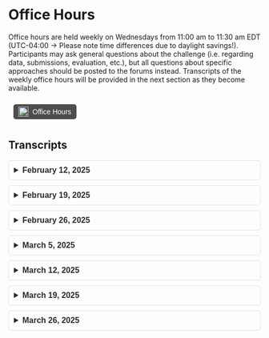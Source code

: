 # Office Hours
Office hours are held weekly on Wednesdays from 11:00 am to 11:30 am EDT (UTC-04:00 → Please note time differences due to daylight savings!). Participants may ask general questions about the challenge (i.e. regarding data, submissions, evaluation, etc.), but all questions about specific approaches should be posted to the forums instead. Transcripts of the weekly office hours will be provided in the next section as they become available.
<div style="display: flex; justify-content: left; align-items: center; gap: 10px; padding: 10px;">
  <div style="display: inline-flex; align-items: center; background-color: #4d4d4d; color: #ffffff; border-radius: 5px; padding: 5px 10px; font-family: Arial, sans-serif; font-size: 14px; text-align: center;">
    <img src="https://github.com/user-attachments/assets/22255638-84ce-4f79-a4e9-7e51d517c428" alt="Codabench Logo" style="height: 20px; margin-right: 8px;">
    <a href="https://mit.zoom.us/j/92427066103" target="_blank" style="color: #ffffff; text-decoration: none;">
        Office Hours
      </a>
  </div>
</div>

## Transcripts
<div class="faq-container" style="font-family: Arial, sans-serif;">
  <details style="margin-bottom: 10px; border: 1px solid #e0e0e0; border-radius: 5px; padding: 10px;">
    <summary style="font-size: 16px; font-weight: bold; cursor: pointer; color: #2b2b2b;">
      February 12, 2025
    </summary>
    <p style="margin-top: 10px; font-size: 14px; color: #555;">No transcript available</p>
  </details>

  <details style="margin-bottom: 10px; border: 1px solid #e0e0e0; border-radius: 5px; padding: 10px;">
    <summary style="font-size: 16px; font-weight: bold; cursor: pointer; color: #2b2b2b;">
      February 19, 2025
    </summary>
    <p style="margin-top: 10px; font-size: 14px; color: #555;">[Organizer 1] 17:04:42<br>
      Okay, I think we can get started. If everyone has any questions, feel free to ask.<br>
      [Participant 1] 17:05:31<br>
      I have a question regarding the libraries. Are we allowed to use any of the libraries or there are the limitations that we have to use certain libraries for this project?<br>
      [Participant 1] 17:05:43<br>
      Because the libraries was not mentioned in the GitHub repository or anywhere from where the data sources was being downloaded.<br>
      [Organizer 2] 17:05:57<br>
      I… Yeah, I think that as long as you as you provide the libraries that you are using in the environment demo file is not going to be any kind of probably with that.<br>
      [Organizer 1] 17:05:57<br>
      Go on a second.<br>
      [Organizer 2] 17:06:26<br>
      But keep in mind that you have to that the libraries that you use have to be like Micro Konda, Micromambamba.<br>
      [Participant 1] 17:06:26<br>
      Thank you.<br>
      [Organizer 2] 17:06:37<br>
      Is able to install on their dependencies dependencies that do need to run your script so check that before submitting anything?<br>
      [Organizer 2] 17:06:49<br>
      With all that said, you won't have any kind of trouble.<br>
      [Participant 1] 17:06:54<br>
      Sure, sure.<br>
      [Organizer 2] 17:06:58<br>
      You're welcome.<br>
      [Participant 1] 17:11:56<br>
      This submission for this project is being postponed to 21st April, right?<br>
      [Organizer 2] 17:12:03<br>
      Yeah, yesterday, I think that yesterday it was yesterday when we announced that we are moving the deadline to The 21st, yeah.<br>
      [Organizer 2] 17:12:20<br>
      And also you should have 10 extra submissions so don't worry on going over in the submission process.<br>
      [Organizer 2] 17:12:31<br>
      Because we gave you a little bit more submission.<br>
      [Organizer 1] 17:12:42<br>
      Hello, Participant 3. So you just joined the call if you have any question we'll just feel free to ask any question. We're just waiting for new participant if they need any help.<br>
      [Participant 2] 17:12:55<br>
      I actually had one question. As I was like processing the density data, I think this was asked in the forum. I don't recall what the answer was. Maybe it was already resolved.<br>
      [Participant 2] 17:13:05<br>
      But some of the density data has like values of like like 9e to the 32. Is this like supposed to be treated as like noise or Or like the true, I mean, obviously it's not the true value because it seems to be like a non-trending value.<br>
      [Participant 2] 17:13:26<br>
      Are we supposed to handle these by like throwing these density data away or Yeah, how would we like handle those like particular rows?<br>
      [Organizer 2] 17:13:36<br>
      Yeah, exactly. Those are like Python, float 32 infinite values So yeah, you have to discard all of them.<br>
      [Participant 2] 17:13:48<br>
      Okay, sounds good.<br>
      [Organizer 2] 17:13:51<br>
      Also, it could be some values that are over CETO, like, I don't know.<br>
      [Organizer 2] 17:14:00<br>
      1 to a power of 20 or something like that, you also have to discard the those So we only have values, real values are just the only one that are under 10 to the minus 7.<br>
      [Participant 2] 17:14:17<br>
      I see. So we should, anything above 10 to the negative 7.<br>
      [Participant 2] 17:14:22<br>
      We should throw away essentially in the density data.<br>
      [Organizer 2] 17:14:25<br>
      Yeah, that's it.<br>
      [Participant 3] 17:14:31<br>
      I just got a couple questions here. About the submissions.<br>
      [Participant 3] 17:14:38<br>
      The first one, I'm guessing for the 80 submission limit is per team, not per a person.<br>
      [Organizer 2] 17:14:47<br>
      Yeah, it's per team.<br>
      [Participant 3] 17:14:49<br>
      Per team okay um Another question is, did you guys So we had a submission. Did you guys like rerun them? Because we had one and then it seemed like another one came through and we got a different score.<br>
      [Participant 3] 17:14:59<br>
      So I was wondering if you guys would be<br>
      [Organizer 2] 17:15:03<br>
      Yeah, we will run maybe you have one that has a perfect score Like one.<br>
      [Participant 3] 17:15:08<br>
      Yeah, yeah, yeah. That's what happened, yeah.<br>
      [Organizer 2] 17:15:11<br>
      Yeah, we have some errors in the scoring file. So we have to rerun it.<br>
      [Participant 3] 17:15:16<br>
      Okay, so you guys, so now… Okay, so you re-ran them and now that's the correct score now is what's in there.<br>
      [Organizer 2] 17:15:25<br>
      Yeah. That's correct.<br>
      [Participant 3] 17:15:26<br>
      Okay. And then let me just clarify with the ghost data. I think I saw in the discussion that you guys are going to go back through and add some of the missing files.<br>
      [Organizer 3] 17:15:40<br>
      Yeah, the way that that works is there are multiple satellites and we were just missing data from a couple of them that covered the time frame that's missing.<br>
      [Organizer 3] 17:15:49<br>
      And we were not aware of that. Until somebody pointed it out. So we're just going to go back through and we'll process that data from the satellites that we initially didn't have.<br>
      [Participant 3] 17:16:00<br>
      Okay. I need to just throw it in that Dropbox, same Dropbox.<br>
      [Organizer 3] 17:16:03<br>
      Yep. And we will send out an email whenever that goes up.<br>
      [Participant 3] 17:16:07<br>
      Okay. And then, yeah, I think that's… I think that's all I had. Thank you.<br>
      [Organizer 2] 17:16:20<br>
      In any case, we try to keep the wiki app like updated So if you are looking into the different versions of the wiki, you could see if we made any change So try to use the wiki as your guidance.<br>
      [Participant 2] 17:25:14<br>
      Hello. Yes, since someone's asking a question, if I could maybe ask maybe a little more obvious question, just like more of a confirmation It seems like the performance metrics or the scoring is based on the MSIS baseline I'm assuming that means that you guys are taking the initial state and then<br>
      [Participant 2] 17:25:37<br>
      Using the propagation. With the MSIS model at the locations of the propagator's states and then using that to compare against the true densities provided by the the spacecraft data sets that you provided.<br>
      [Participant 2] 17:25:53<br>
      Is that the case where that's what you're comparing? They're using the MSS to in line with the density inputs for the propagator<br>
      [Organizer 2] 17:26:13<br>
      Yeah, well, what we do is that we… Yes, introduce to the proprietor the MCIS model.<br>
      [Organizer 2] 17:26:22<br>
      We give to it the initial state and just retrieve the density values.<br>
      [Organizer 2] 17:26:28<br>
      And then we apply our rolling mean to get the orbital mean the orbital mean values.<br>
      [Organizer 2] 17:26:37<br>
      And to do so, to establish the window size we use the mean motion so we have we know more or less what is the orbital And… the orbit video.<br>
      [Organizer 2] 17:26:56<br>
      So that is how are we… scoring the MCs this slide.<br>
      [Participant 2] 17:27:03<br>
      Got it. And for the density predictions.<br>
      [Participant 2] 17:27:10<br>
      Well, obviously, I'm using… like the data set itself for like train test splitting But when the scoring is done, I'm assuming those like large values we mentioned, like the E, Any values above e to the negative 7.<br>
      [Participant 2] 17:27:27<br>
      When the predictions are being generated from the model. They're going to generate predictions for those indices and maybe on your evaluation, you'll have those metrics and then the errors will be compared to that metric.<br>
      [Participant 2] 17:27:43<br>
      Will you guys be throwing it away on your side as well for the prediction or for the estimation?<br>
      [Participant 2] 17:27:47<br>
      Or rather for the… For the scoring or should we like, what should we put in those indices where those predictions occur.<br>
      [Participant 2] 17:27:58<br>
      For comparison, should we put like zero or… put that in.<br>
      [Organizer 2] 17:28:01<br>
      Well you usually… Usually you are using machine learning models for other kinds of models.<br>
      [Organizer 2] 17:28:09<br>
      If you substitute those values with the number values with nons.<br>
      [Organizer 2] 17:28:15<br>
      It will work just fine. But what we do is to when we are going to score we apply as the threshold that you mentioned, 10 to the minus 7.<br>
      [Organizer 2] 17:28:28<br>
      On all the values that are over that scope, we are not taking into account in the scoring process.<br>
      [Participant 2] 17:28:36<br>
      Got it. Okay. Sounds good. So I'll kind of replicate that. I think like having… the scoring done on like a small like similar score to kind of evaluate how well the predictions are happening on my side before submitting would be helpful.<br>
      [Participant 2] 17:28:55<br>
      So I guess I will do the same approach. Yeah, thank you.<br>
      [Organizer 2] 17:28:59<br>
      Okay, great. Also, if you want the scoring script, you have it in the in the development kit of the challenge.<br>
      [Participant 2] 17:29:09<br>
      All right. Okay, I'll take a look at that too.<br>
      [Organizer 2] 17:29:14<br>
      Yeah, you can find it in the baseline directory as evaluation.py<br>
      [Participant 2] 17:29:22<br>
      Okay, sweet. Yeah, I haven't gotten that to that point yet, but I'll definitely check that out. That would save me a lot of time.<br>
      [Participant 2] 17:29:28<br>
      Thank you. Awesome. Take care.<br>
      [Organizer 2] 17:29:29<br>
      Sweet. You're welcome.<br>
      </p>
  </details>

  <details style="margin-bottom: 10px; border: 1px solid #e0e0e0; border-radius: 5px; padding: 10px;">
    <summary style="font-size: 16px; font-weight: bold; cursor: pointer; color: #2b2b2b;">
      February 26, 2025
    </summary>
    <p style="margin-top: 10px; font-size: 14px; color: #555;">No discussions to report.</p>
  </details>

  <details style="margin-bottom: 10px; border: 1px solid #e0e0e0; border-radius: 5px; padding: 10px;">
    <summary style="font-size: 16px; font-weight: bold; cursor: pointer; color: #2b2b2b;">
      March 5, 2025
    </summary>
    <p style="margin-top: 10px; font-size: 14px; color: #555;">No discussions to report.</p>
  </details>

  <details style="margin-bottom: 10px; border: 1px solid #e0e0e0; border-radius: 5px; padding: 10px;">
    <summary style="font-size: 16px; font-weight: bold; cursor: pointer; color: #2b2b2b;">
      March 12, 2025
    </summary>
    <p style="margin-top: 10px; font-size: 14px; color: #555;">A full transcript is unavailable. Participant questions revolved around Codabench submission logistics, and the organizers provided the following clarifications: (1) Participants may delete failed submissions to reduce their total number of submissions if they reach the limit. (2) Participants may not delete finished/scored runs to reduce their total number of submissions.</p>
  </details>

  <details style="margin-bottom: 10px; border: 1px solid #e0e0e0; border-radius: 5px; padding: 10px;">
    <summary style="font-size: 16px; font-weight: bold; cursor: pointer; color: #2b2b2b;">
      March 19, 2025
    </summary>
    <p style="margin-top: 10px; font-size: 14px; color: #555;">No discussions to report.</p>
  </details>

  <details style="margin-bottom: 10px; border: 1px solid #e0e0e0; border-radius: 5px; padding: 10px;">
    <summary style="font-size: 16px; font-weight: bold; cursor: pointer; color: #2b2b2b;">
      March 26, 2025
    </summary>
    <p style="margin-top: 10px; font-size: 14px; color: #555;">A full transcript is unavailable. The following announcements were distributed via our <a href="https://docs.google.com/forms/d/e/1FAIpQLSeatJPuSz5TY_nR7A-nCKTZqWwvHzIvnoN7Y3uOE1FtnbzXsQ/viewform?usp=sf_link">mailing list</a> and <a href="https://aeroastro.mit.edu/arclab/aichallenge/">landing page</a> in response to the attendees' questions:<br>
    <ol>
      <li><b>Complete Feedback Form:</b> We've noticed that while we have a large and engaged group of participants, only a limited number of teams have submitted their models so far. We understand that there can be many reasons for this, and we want to ensure that everyone has a positive and rewarding experience. To help us better understand your experience, please complete <a href="https://forms.gle/pypur1cHx2eqDgFA6">this short feedback form</a>.</li>
      <li><b>Submit Your Models:</b> From now on, please submit your model to the public leaderboard for both Phase 1.1 and 1.2! The challenge is coming to a close, and we're eager to see the innovative solutions you've developed. Moreover, sharing your results is an essential and valuable part of the Challenge since you can learn from the leaderboard and receive feedback.</li>
      <li><b>Final Score Computation:</b> As you know, recently we introduced a new task in Phase 1.2 to further challenge your models. To clarify the weighting scheme, this new dataset will account for 80% of the final score, while the original dataset will contribute 20%.</li>
      <li><b>Altitude Corrections:</b> We’ve corrected the altitude values in the Phase 1.2 dataset, they were mistakenly provided in kilometers, unlike Phase 1.1 where they were in meters. Now, all values are consistently in meters. Please ignore the column name "Altitude (km)", the values are in meters despite the label. We’ve kept the name unchanged to avoid breaking existing submissions.</li>
    </ol>
    </p>
  </details>
  
</div>
